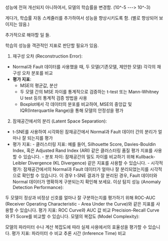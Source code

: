 성능에 전혀 개선되지 아니하여서, 모델의 학습률을 변경함. (10^-5 ---> 10^-3)

게다가, 학습률 자동 스케쥴러를 추가하여서 성능을 향상시키도록 함. (별로 향상되어 보이지는 않음.)

추가적으로 해야할 일 들.

학습의 성능을 객관적인 지표로 판단할 필요가 있음.

1. 재구성 오차 (Reconstruction Error):

-  Normal과 Fault 데이터를 사용했을 때, 두 모델(기존모델, 제안한 모델) 각각의 재구성 오차 분포를 비교
- **평가 지표**:
    - MSE의 평균값, 분산
    - 두 모델 간의 MSE 차이를 통계적으로 검증하는 t-test 또는 Mann-Whitney U test 등의 통계적 검증 방법을 사용
    - Boxplot에서 각 데이터의 분포를 비교하여, MSE의 중앙값 및 IQR(Interquartile Range)을 통해 모델의 안정성을 평가

2. 잠재공간에서의 분리 (Latent Space Separation):

- t-SNE를 사용하여 시각화된 잠재공간에서 Normal과 Fault 데이터 간의 분리가 얼마나 잘 되는지를 평가
- 평가 지표:
      - 클러스터링 지표: 예를 들어, Silhouette Score, Davies-Bouldin Index, 혹은 Adjusted Rand Index (ARI) 같은 클러스터링 품질 평가 지표를 사용할 수 있습니다.
      - 분포 차이: 잠재공간의 밀도 차이를 비교하기 위해 Kullback-Leibler Divergence (KL Divergence) 같은 지표를 사용할 수 있습니다.
      - 시각적 평가: 잠재공간에서의 Normal과 Fault 데이터가 얼마나 잘 분리되었는지를 시각적으로 확인할 수 있습니다. 이 경우 t-SNE 결과가 잘 분리된 경우, Fault 데이터와 Normal 데이터가 명확하게 구분되는지 확인해 보세요.
이상 탐지 성능 (Anomaly Detection Performance):

두 모델이 정상과 비정상 신호를 얼마나 잘 구분하는지를 평가하기 위해 ROC-AUC (Receiver Operating Characteristic - Area Under the Curve)와 같은 지표를 사용할 수 있습니다.
평가 지표:
ROC Curve와 AUC 값 비교
Precision-Recall Curve와 F1 Score를 비교할 수 있습니다.
모델의 복잡도 (Model Complexity):

모델의 파라미터 수나 계산 복잡도에 따라 실제 사용에서의 효율성을 평가할 수 있습니다.
평가 지표:
파라미터 수 비교
추론 시간 (Inference Time) 비교
